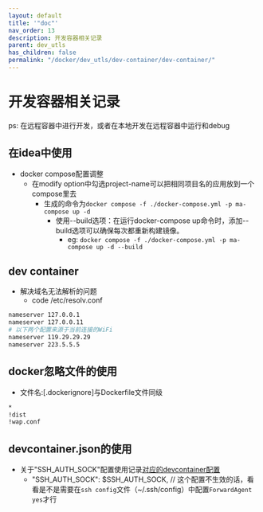 ```yaml
---
layout: default
title: '"doc"'
nav_order: 13
description: 开发容器相关记录
parent: dev_utls
has_children: false
permalink: "/docker/dev_utls/dev-container/dev-container/"
---
```


# 开发容器相关记录

ps: 在远程容器中进行开发，或者在本地开发在远程容器中运行和debug

## 在idea中使用

- docker compose配置调整
  - 在modify option中勾选project-name可以把相同项目名的应用放到一个compose里去
    - 生成的命令为`docker compose -f ./docker-compose.yml -p ma-compose up -d`
      - 使用--build选项：在运行docker-compose up命令时，添加--build选项可以确保每次都重新构建镜像。
        - eg: `docker compose -f ./docker-compose.yml -p ma-compose up -d --build`
  
## dev container

- 解决域名无法解析的问题
  - code /etc/resolv.conf

```bash
nameserver 127.0.0.1
nameserver 127.0.0.11
# 以下两个配置来源于当前连接的WiFi
nameserver 119.29.29.29
nameserver 223.5.5.5

```

## docker忽略文件的使用

- 文件名:[.dockerignore]与Dockerfile文件同级

```bash
*
!dist
!wap.conf

```

## devcontainer.json的使用

- 关于"SSH_AUTH_SOCK"配置使用记录[对应的devcontainer配置](./example/.devcontainer/devcontainer.json)
  - "SSH_AUTH_SOCK": $SSH_AUTH_SOCK, // 这个配置不生效的话，看看是不是需要在`ssh config`文件（~/.ssh/config）中配置`ForwardAgent yes`才行
  
